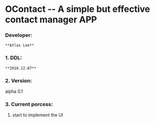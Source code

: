 # OContact -- A simple but effective contact manager APP

### Developer:
    **Atlas Lee**

### 1. DDL: 
    **2018.12.07**

### 2. Version:
alpha 0.1

### 3. Current porcess:
1. start to implement the UI 

